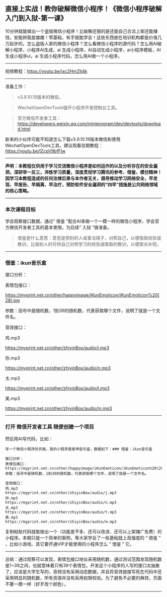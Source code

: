 ## 直接上实战！教你破解微信小程序！《微信小程序破解入门到入狱-第一课》

10分钟就能做出一个盗版微信小程序！比破解还狠的是还能自己合法上架还能赚钱，安能辨我是雄雌！零基础，有手就能学会！这些东西放在培训机构都是价值几万起步的。怎么盗版人家的微信小程序？怎么看微信小程序的源代码？怎么用AI破解小程序，小程序AI生成，ai 生成小程序，AI自动生成小程序，ai小程序模板，AI生成小程序ui，ai 生成小程序代码，怎么用AI做一个小程序。

****

视频教程：https://youtu.be/jxc2HmZlt4k

****

准备工作：

> v3.9.10.19版本的微信。

> WechatOpenDevTools强开小程序开发控制台工具。

> 官方微信开发者工具：https://developers.weixin.qq.com/miniprogram/dev/devtools/download.html

新来的小伙伴可能不知道怎么下载v3.9.10.19版本微信和使用WechatOpenDevTools工具，建议观看往期教程：https://youtu.be/lZcpV9bfFlw

****

**声明：本教程仅供用于学习交流微信小程序是如何运作的以及分析存在的安全漏洞，深研举一反三，淬炼学习质量，深度贯彻学习腾讯的参考、借鉴、模仿精神！因学习本教程造成的任何法律后果与本作者无关，倡导推动学习网络安全，早发现、早报告、早隔离、早治疗，预防软件安全漏洞的“四早”措施是公共网络领域的核心策略。**

****

### 本次课程目标

学会观察接口数据，通过“ 借鉴 ”配合AI来做一个一模一样的微信小程序，学会官方微信开发者工具的基本使用，为后续“ 入狱  ”做准备。

> 借鉴是什么意思：意思是把别的⼈或事当镜⼦，对照⾃⼰，以便吸取经验或教训，⽐喻别⼈的可供⾃⼰对照学习的经验或吸取的教训，以便取长补短。

****

### 借鉴：ikun音乐盒

接口分析：

表情包接口：

https://myprint.net.cn/other/happyimage/iKunEmoticon/iKunEmoticon%20(28).jpg

参数：括号中是随机数，1到39的随机数，代表获取哪个文件，说明了就是一个文件名。



音效接口：

鸡.mp3

https://myprint.net.cn/other/zhiyinBox/audio/j.mp3

你.mp3

https://myprint.net.cn/other/zhiyinBox/audio/n.mp3

太.mp3

https://myprint.net.cn/other/zhiyinBox/audio/t.mp3

美.mp3

https://myprint.net.cn/other/zhiyinBox/audio/m.mp3

****

### 打开 微信开发者工具 随便创建一个项目

然后用AI写代码，比如：

```
写一个微信小程序的页面，我的小程序是爱坤音乐盒，数据如下：### 借鉴：ikun音乐盒

接口分析：
表情包接口：
https://myprint.net.cn/other/happyimage/iKunEmoticon/iKunEmoticon%20(28).jpg
参数：括号中是随机数，1到39的随机数，代表获取哪个文件，说明了就是一个文件名。

音效接口：
鸡.mp3
https://myprint.net.cn/other/zhiyinBox/audio/j.mp3
你.mp3
https://myprint.net.cn/other/zhiyinBox/audio/n.mp3
太.mp3
https://myprint.net.cn/other/zhiyinBox/audio/t.mp3
美.mp3
https://myprint.net.cn/other/zhiyinBox/audio/m.mp3
```

复制粘贴代码就能做出一个（功能差不多、还可以改进、还可以上架赚广告费）的小程序。本期只是一个简单的案例，等大家学会了一些基础就上高强度的 “ 借鉴 ” ，比如小游戏、其它要开通VIP才能使用的小程序怎么 “ 借鉴 ” 它。

****

总结：通过观察可以发现，表情包接口地址采用随机数，通过测试范围发现随机数是1~39之间，也就意味着只有39个表情包，开发这个小程序的人写的接口太抽象了，应该是大学生写的，音频没有采用动态数据，并且将音效链接写死在代码中还采用明显的随机数，所有资源并没有采用权限校验。为了避免不必要的麻烦，页面不要一模一样（好歹改个颜色）。

****

